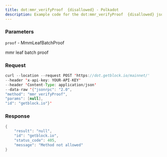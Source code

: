 ```yaml
---
title: dot:mmr_verifyProof  {disallowed} - Polkadot
description: Example code for the dot:mmr_verifyProof  {disallowed} json-rpc method. Сomplete guide on how to use dot:mmr_verifyProof  {disallowed} json-rpc in GetBlock.io Web3 documentation.
---
```


### Parameters


`proof` - MmmLeafBatchProof

mmr leaf batch proof

### Request

``` java
curl --location --request POST 'https://dot.getblock.io/mainnet/' 
--header 'x-api-key: YOUR-API-KEY' 
--header 'Content-Type: application/json' 
--data-raw '{"jsonrpc": "2.0",
"method": "mmr_verifyProof",
"params": [null],
"id": "getblock.io"}'
```

###  Response

``` java
{
    "result": "null",
    "id": "getblock.io",
    "status_code": 405,
    "message": "Method not allowed"
}
```

